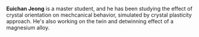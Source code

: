 **Euichan Jeong** is a master student, and he has been studying the effect of crystal orientation on mechcanical behavior, simulated by crystal plasticity approach.
He's also working on the twin and detwinning effect of a magnesium alloy.
